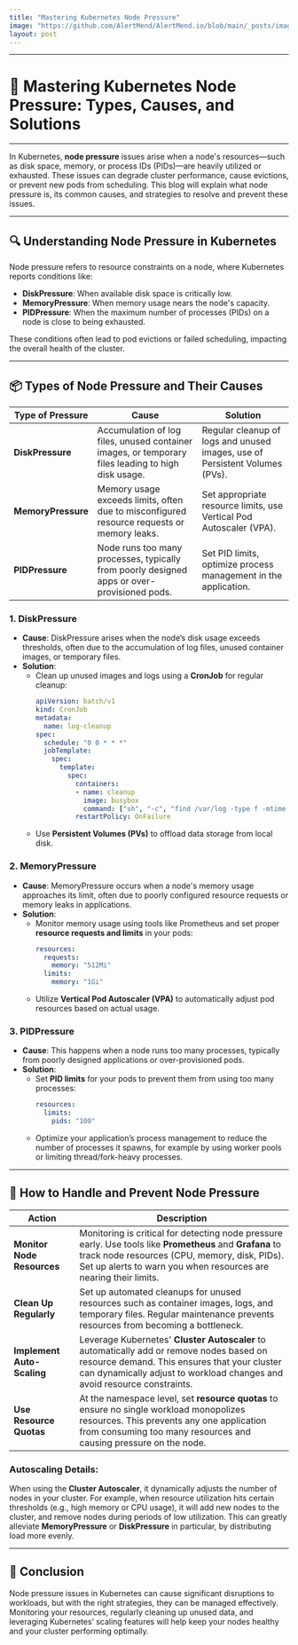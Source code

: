 ```yaml
---
title: "Mastering Kubernetes Node Pressure"
image: "https://github.com/AlertMend/AlertMend.io/blob/main/_posts/images/node_pressure.png?raw=true"
layout: post
---
```


---
# 🚨 **Mastering Kubernetes Node Pressure: Types, Causes, and Solutions**
---

In Kubernetes, **node pressure** issues arise when a node's resources—such as disk space, memory, or process IDs (PIDs)—are heavily utilized or exhausted. These issues can degrade cluster performance, cause evictions, or prevent new pods from scheduling. This blog will explain what node pressure is, its common causes, and strategies to resolve and prevent these issues.

---

## 🔍 **Understanding Node Pressure in Kubernetes**

Node pressure refers to resource constraints on a node, where Kubernetes reports conditions like:
- **DiskPressure**: When available disk space is critically low.
- **MemoryPressure**: When memory usage nears the node's capacity.
- **PIDPressure**: When the maximum number of processes (PIDs) on a node is close to being exhausted.

These conditions often lead to pod evictions or failed scheduling, impacting the overall health of the cluster.

---

## 📦 **Types of Node Pressure and Their Causes**

| **Type of Pressure** | **Cause** | **Solution** |
|----------------------|-----------|--------------|
| **DiskPressure**      | Accumulation of log files, unused container images, or temporary files leading to high disk usage. | Regular cleanup of logs and unused images, use of Persistent Volumes (PVs). |
| **MemoryPressure**    | Memory usage exceeds limits, often due to misconfigured resource requests or memory leaks. | Set appropriate resource limits, use Vertical Pod Autoscaler (VPA). |
| **PIDPressure**       | Node runs too many processes, typically from poorly designed apps or over-provisioned pods. | Set PID limits, optimize process management in the application. |

### 1. **DiskPressure**
- **Cause**: DiskPressure arises when the node’s disk usage exceeds thresholds, often due to the accumulation of log files, unused container images, or temporary files.
- **Solution**:
  - Clean up unused images and logs using a **CronJob** for regular cleanup:
    ```yaml
    apiVersion: batch/v1
    kind: CronJob
    metadata:
      name: log-cleanup
    spec:
      schedule: "0 0 * * *"
      jobTemplate:
        spec:
          template:
            spec:
              containers:
              - name: cleanup
                image: busybox
                command: ["sh", "-c", "find /var/log -type f -mtime +7 -delete"]
              restartPolicy: OnFailure
    ```
  - Use **Persistent Volumes (PVs)** to offload data storage from local disk.

### 2. **MemoryPressure**
- **Cause**: MemoryPressure occurs when a node's memory usage approaches its limit, often due to poorly configured resource requests or memory leaks in applications.
- **Solution**:
  - Monitor memory usage using tools like Prometheus and set proper **resource requests and limits** in your pods:
    ```yaml
    resources:
      requests:
        memory: "512Mi"
      limits:
        memory: "1Gi"
    ```
  - Utilize **Vertical Pod Autoscaler (VPA)** to automatically adjust pod resources based on actual usage.

### 3. **PIDPressure**
- **Cause**: This happens when a node runs too many processes, typically from poorly designed applications or over-provisioned pods.
- **Solution**:
  - Set **PID limits** for your pods to prevent them from using too many processes:
    ```yaml
    resources:
      limits:
        pids: "100"
    ```
  - Optimize your application’s process management to reduce the number of processes it spawns, for example by using worker pools or limiting thread/fork-heavy processes.

---

## 🚨 **How to Handle and Prevent Node Pressure**

| **Action** | **Description** |
|------------|-----------------|
| **Monitor Node Resources** | Monitoring is critical for detecting node pressure early. Use tools like **Prometheus** and **Grafana** to track node resources (CPU, memory, disk, PIDs). Set up alerts to warn you when resources are nearing their limits. |
| **Clean Up Regularly** | Set up automated cleanups for unused resources such as container images, logs, and temporary files. Regular maintenance prevents resources from becoming a bottleneck. |
| **Implement Auto-Scaling** | Leverage Kubernetes' **Cluster Autoscaler** to automatically add or remove nodes based on resource demand. This ensures that your cluster can dynamically adjust to workload changes and avoid resource constraints. |
| **Use Resource Quotas** | At the namespace level, set **resource quotas** to ensure no single workload monopolizes resources. This prevents any one application from consuming too many resources and causing pressure on the node. |

### Autoscaling Details:
When using the **Cluster Autoscaler**, it dynamically adjusts the number of nodes in your cluster. For example, when resource utilization hits certain thresholds (e.g., high memory or CPU usage), it will add new nodes to the cluster, and remove nodes during periods of low utilization. This can greatly alleviate **MemoryPressure** or **DiskPressure** in particular, by distributing load more evenly.

---

## 🚀 **Conclusion**

Node pressure issues in Kubernetes can cause significant disruptions to workloads, but with the right strategies, they can be managed effectively. Monitoring your resources, regularly cleaning up unused data, and leveraging Kubernetes’ scaling features will help keep your nodes healthy and your cluster performing optimally.
